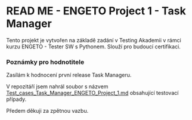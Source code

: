 # READ ME - ENGETO Project 1 - Task Manager

Tento projekt je vytvořen na základě zadání v Testing Akademii v rámci kurzu ENGETO  - Tester SW s Pythonem. Slouží pro budoucí certifikaci. 

### Poznámky pro hodnotitele

Zasílám k hodnocení první release Task Manageru.

V repozitáří jsem nahrál soubor s názvem [Test_cases_Task_Manager_ENGETO_Project_1.md](https://github.com/user-attachments/files/20739277/Test_cases_Task_Manager_ENGETO_Project_1.md) obsahující testovací případy.

Předem děkuji za zpětnou vazbu.
